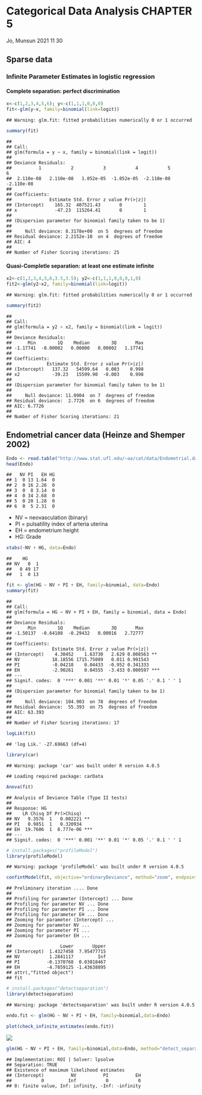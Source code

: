 Categorical Data Analysis CHAPTER 5
================
Jo, Munsun
2021 11 30

## Sparse data

### Infinite Parameter Estimates in logistic regression

#### Complete separation: perfect discrimination

``` r
x<-c(1,2,3,4,5,6); y<-c(1,1,1,0,0,0)
fit<-glm(y~x, family=binomial(link=logit))
```

    ## Warning: glm.fit: fitted probabilities numerically 0 or 1 occurred

``` r
summary(fit)
```

    ## 
    ## Call:
    ## glm(formula = y ~ x, family = binomial(link = logit))
    ## 
    ## Deviance Residuals: 
    ##          1           2           3           4           5           6  
    ##  2.110e-08   2.110e-08   1.052e-05  -1.052e-05  -2.110e-08  -2.110e-08  
    ## 
    ## Coefficients:
    ##              Estimate Std. Error z value Pr(>|z|)
    ## (Intercept)    165.32  407521.43       0        1
    ## x              -47.23  115264.41       0        1
    ## 
    ## (Dispersion parameter for binomial family taken to be 1)
    ## 
    ##     Null deviance: 8.3178e+00  on 5  degrees of freedom
    ## Residual deviance: 2.2152e-10  on 4  degrees of freedom
    ## AIC: 4
    ## 
    ## Number of Fisher Scoring iterations: 25

#### Quasi-Completle separation: at least one estimate infinite

``` r
x2<-c(1,2,3,4,5,6,3.5,3.5); y2<-c(1,1,1,0,0,0,1,0)
fit2<-glm(y2~x2, family=binomial(link=logit))
```

    ## Warning: glm.fit: fitted probabilities numerically 0 or 1 occurred

``` r
summary(fit2)
```

    ## 
    ## Call:
    ## glm(formula = y2 ~ x2, family = binomial(link = logit))
    ## 
    ## Deviance Residuals: 
    ##      Min        1Q    Median        3Q       Max  
    ## -1.17741  -0.00002   0.00000   0.00002   1.17741  
    ## 
    ## Coefficients:
    ##             Estimate Std. Error z value Pr(>|z|)
    ## (Intercept)   137.32   54599.64   0.003    0.998
    ## x2            -39.23   15599.90  -0.003    0.998
    ## 
    ## (Dispersion parameter for binomial family taken to be 1)
    ## 
    ##     Null deviance: 11.0904  on 7  degrees of freedom
    ## Residual deviance:  2.7726  on 6  degrees of freedom
    ## AIC: 6.7726
    ## 
    ## Number of Fisher Scoring iterations: 21

## Endometrial cancer data (Heinze and Shemper 2002)

``` r
Endo <- read.table("http://www.stat.ufl.edu/~aa/cat/data/Endometrial.dat",  header=TRUE)
head(Endo)
```

    ##   NV PI   EH HG
    ## 1  0 13 1.64  0
    ## 2  0 16 2.26  0
    ## 3  0  8 3.14  0
    ## 4  0 34 2.68  0
    ## 5  0 20 1.28  0
    ## 6  0  5 2.31  0

  - NV = neovasculation (binary)
  - PI = pulsatility index of arteria uterina
  - EH = endometrium height
  - HG: Grade

<!-- end list -->

``` r
xtabs(~NV + HG, data=Endo)
```

    ##    HG
    ## NV   0  1
    ##   0 49 17
    ##   1  0 13

``` r
fit <- glm(HG ~ NV + PI + EH, family=binomial, data=Endo)
summary(fit)
```

    ## 
    ## Call:
    ## glm(formula = HG ~ NV + PI + EH, family = binomial, data = Endo)
    ## 
    ## Deviance Residuals: 
    ##      Min        1Q    Median        3Q       Max  
    ## -1.50137  -0.64108  -0.29432   0.00016   2.72777  
    ## 
    ## Coefficients:
    ##               Estimate Std. Error z value Pr(>|z|)    
    ## (Intercept)    4.30452    1.63730   2.629 0.008563 ** 
    ## NV            18.18556 1715.75089   0.011 0.991543    
    ## PI            -0.04218    0.04433  -0.952 0.341333    
    ## EH            -2.90261    0.84555  -3.433 0.000597 ***
    ## ---
    ## Signif. codes:  0 '***' 0.001 '**' 0.01 '*' 0.05 '.' 0.1 ' ' 1
    ## 
    ## (Dispersion parameter for binomial family taken to be 1)
    ## 
    ##     Null deviance: 104.903  on 78  degrees of freedom
    ## Residual deviance:  55.393  on 75  degrees of freedom
    ## AIC: 63.393
    ## 
    ## Number of Fisher Scoring iterations: 17

``` r
logLik(fit)
```

    ## 'log Lik.' -27.69663 (df=4)

``` r
library(car)
```

    ## Warning: package 'car' was built under R version 4.0.5

    ## Loading required package: carData

``` r
Anova(fit)
```

    ## Analysis of Deviance Table (Type II tests)
    ## 
    ## Response: HG
    ##    LR Chisq Df Pr(>Chisq)    
    ## NV   9.3576  1   0.002221 ** 
    ## PI   0.9851  1   0.320934    
    ## EH  19.7606  1  8.777e-06 ***
    ## ---
    ## Signif. codes:  0 '***' 0.001 '**' 0.01 '*' 0.05 '.' 0.1 ' ' 1

``` r
# install.packages("profileModel")
library(profileModel)
```

    ## Warning: package 'profileModel' was built under R version 4.0.5

``` r
confintModel(fit, objective="ordinaryDeviance", method="zoom", endpoint.tolerance = 1e-08)
```

    ## Preliminary iteration .... Done
    ## 
    ## Profiling for parameter (Intercept) ... Done
    ## Profiling for parameter NV ... Done
    ## Profiling for parameter PI ... Done
    ## Profiling for parameter EH ... Done
    ## Zooming for parameter (Intercept) ...
    ## Zooming for parameter NV ...
    ## Zooming for parameter PI ...
    ## Zooming for parameter EH ...

    ##                  Lower       Upper
    ## (Intercept)  1.4327458  7.95477715
    ## NV           1.2841117         Inf
    ## PI          -0.1370768  0.03818467
    ## EH          -4.7859125 -1.43638895
    ## attr(,"fitted object")
    ## fit

``` r
# install.packages("detectseparation")
library(detectseparation)
```

    ## Warning: package 'detectseparation' was built under R version 4.0.5

``` r
endo.fit <- glm(HG ~ NV + PI + EH, family=binomial,data=Endo)

plot(check_infinite_estimates(endo.fit))
```

![](Endometrial-cancer-data_sparse-data_files/figure-gfm/unnamed-chunk-9-1.png)<!-- -->

``` r
glm(HG ~ NV + PI + EH, family=binomial,data=Endo, method="detect_separation")
```

    ## Implementation: ROI | Solver: lpsolve 
    ## Separation: TRUE 
    ## Existence of maximum likelihood estimates
    ## (Intercept)          NV          PI          EH 
    ##           0         Inf           0           0 
    ## 0: finite value, Inf: infinity, -Inf: -infinity
